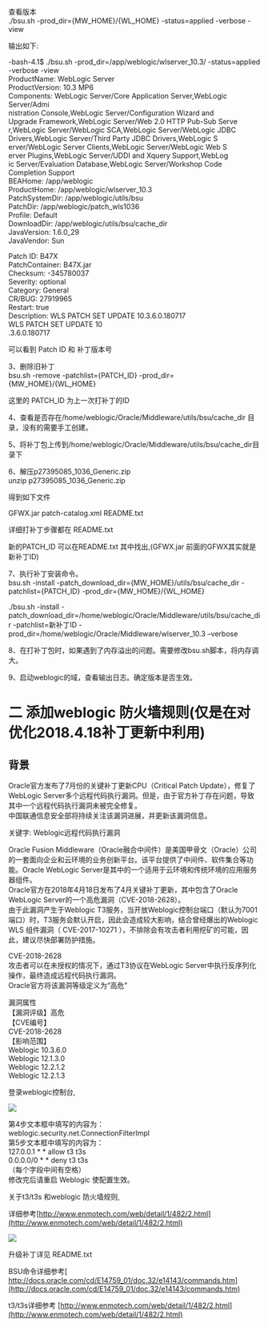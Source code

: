  查看版本  
 ./bsu.sh -prod_dir={MW_HOME}/{WL_HOME} -status=applied -verbose -view

 输出如下:

 -bash-4.1$ ./bsu.sh -prod_dir=/app/weblogic/wlserver_10.3/ -status=applied -verbose -view  
 ProductName: WebLogic Server  
 ProductVersion: 10.3 MP6  
 Components: WebLogic Server/Core Application Server,WebLogic Server/Admi  
 nistration Console,WebLogic Server/Configuration Wizard and  
 Upgrade Framework,WebLogic Server/Web 2.0 HTTP Pub-Sub Serve  
 r,WebLogic Server/WebLogic SCA,WebLogic Server/WebLogic JDBC  
 Drivers,WebLogic Server/Third Party JDBC Drivers,WebLogic S  
 erver/WebLogic Server Clients,WebLogic Server/WebLogic Web S  
 erver Plugins,WebLogic Server/UDDI and Xquery Support,WebLog  
 ic Server/Evaluation Database,WebLogic Server/Workshop Code  
 Completion Support  
 BEAHome: /app/weblogic  
 ProductHome: /app/weblogic/wlserver_10.3  
 PatchSystemDir: /app/weblogic/utils/bsu  
 PatchDir: /app/weblogic/patch_wls1036  
 Profile: Default  
 DownloadDir: /app/weblogic/utils/bsu/cache_dir  
 JavaVersion: 1.6.0_29  
 JavaVendor: Sun

 Patch ID: B47X  
 PatchContainer: B47X.jar  
 Checksum: -345780037  
 Severity: optional  
 Category: General  
CR/BUG: 27919965  
 Restart: true  
 Description: WLS PATCH SET UPDATE 10.3.6.0.180717  
 WLS PATCH SET UPDATE 10  
 .3.6.0.180717

 

 可以看到 Patch ID 和 补丁版本号

 

 3、删除旧补丁  
 bsu.sh -remove -patchlist={PATCH_ID} -prod_dir={MW_HOME}/{WL_HOME}

 这里的 PATCH_ID 为上一次打补丁的ID

 4、查看是否存在/home/weblogic/Oracle/Middleware/utils/bsu/cache_dir 目录，没有的需要手工创建。

 5、将补丁包上传到/home/weblogic/Oracle/Middleware/utils/bsu/cache_dir目录下

 6、解压p27395085_1036_Generic.zip   
 unzip p27395085_1036_Generic.zip 

 得到如下文件

 GFWX.jar patch-catalog.xml README.txt

 详细打补丁步骤都在 README.txt

 新的PATCH_ID 可以在README.txt 其中找出,(GFWX.jar 前面的GFWX其实就是新补丁ID)

 7、执行补丁安装命令。  
bsu.sh -install -patch_download_dir={MW_HOME}/utils/bsu/cache_dir -patchlist={PATCH_ID} -prod_dir={MW_HOME}/{WL_HOME}

 ./bsu.sh -install -patch_download_dir=/home/weblogic/Oracle/Middleware/utils/bsu/cache_dir -patchlist=新补丁ID -prod_dir=/home/weblogic/Oracle/Middleware/wlserver_10.3 –verbose

 

 8、在打补丁包时，如果遇到了内存溢出的问题。需要修改bsu.sh脚本，将内存调大。

 9、启动weblogic的域，查看输出日志。确定版本是否生效。

 

 
# 二 添加weblogic 防火墙规则(仅是在对优化2018.4.18补丁更新中利用)

 
## 背景

 Oracle官方发布了7月份的关键补丁更新CPU（Critical Patch Update），修复了WebLogic Server多个远程代码执行漏洞。但是，由于官方补丁存在问题，导致其中一个远程代码执行漏洞未被完全修复。  
 中国联通信息安全部将持续关注该漏洞进展，并更新该漏洞信息。

 关键字: Weblogic远程代码执行漏洞

 Oracle Fusion Middleware（Oracle融合中间件）是美国甲骨文（Oracle）公司的一套面向企业和云环境的业务创新平台。该平台提供了中间件、软件集合等功能。Oracle WebLogic Server是其中的一个适用于云环境和传统环境的应用服务器组件。  
 Oracle官方在2018年4月18日发布了4月关键补丁更新，其中包含了Oracle WebLogic Server的一个高危漏洞（CVE-2018-2628）。  
 由于此漏洞产生于Weblogic T3服务，当开放Weblogic控制台端口（默认为7001端口）时，T3服务会默认开启，因此会造成较大影响，结合曾经爆出的Weblogic WLS 组件漏洞（ CVE-2017-10271 ），不排除会有攻击者利用挖矿的可能，因此，建议尽快部署防护措施。

 CVE-2018-2628  
 攻击者可以在未授权的情况下，通过T3协议在WebLogic Server中执行反序列化操作，最终造成远程代码执行漏洞。  
 Oracle官方将该漏洞等级定义为“高危”

 漏洞属性  
 【漏洞评级】高危  
 【CVE编号】  
 CVE-2018-2628  
 【影响范围】  
 Weblogic 10.3.6.0  
 Weblogic 12.1.3.0  
 Weblogic 12.2.1.2  
 Weblogic 12.2.1.3

 登录weblogic控制台,

 ![](https://img-blog.csdn.net/20180720014855779?watermark/2/text/aHR0cHM6Ly9ibG9nLmNzZG4ubmV0L05lZHZlZF9M/font/5a6L5L2T/fontsize/400/fill/I0JBQkFCMA==/dissolve/70)

 第4步文本框中填写的内容为：  
 weblogic.security.net.ConnectionFilterImpl  
 第5步文本框中填写的内容为：  
 127.0.0.1 * * allow t3 t3s  
 0.0.0.0/0 * * deny t3 t3s  
 （每个字段中间有空格）  
 修改完后请重启 Weblogic 使配置生效。

 关于t3/t3s 和weblogic 防火墙规则,

 详细参考[http://www.enmotech.com/web/detail/1/482/2.html](http://www.enmotech.com/web/detail/1/482/2.html)

 ![](https://img-blog.csdn.net/20180720014953762?watermark/2/text/aHR0cHM6Ly9ibG9nLmNzZG4ubmV0L05lZHZlZF9M/font/5a6L5L2T/fontsize/400/fill/I0JBQkFCMA==/dissolve/70)

 升级补丁详见 README.txt

 BSU命令详细参考[ http://docs.oracle.com/cd/E14759_01/doc.32/e14143/commands.htm](http://docs.oracle.com/cd/E14759_01/doc.32/e14143/commands.htm)

 t3/t3s详细参考 [http://www.enmotech.com/web/detail/1/482/2.html](http://www.enmotech.com/web/detail/1/482/2.html)

 

 

 

   
 